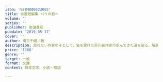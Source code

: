```yaml
---
isbn: '9784006023065'
title: 自選短編集 パリの君へ
volume: ''
series: ''
publisher: 岩波書店
pubdate: '2019-05-17'
cover: ''
author: 橋三千綱／著
description: 売れない作家の子として，生を受けた芥川賞作家の歩んできた道を辿る．解説，唯川恵．
price: '1160'
genre: ''
target: 一般
format: 文庫
content: 日本文学、小説・物語

---
```

